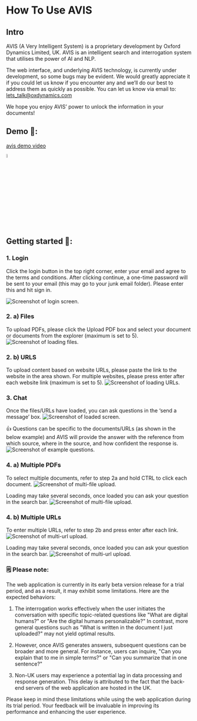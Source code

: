 # How To Use AVIS

## Intro
AVIS (A Very Intelligent System) is a proprietary development by Oxford Dynamics Limited, UK.  AVIS is an intelligent search and interrogation system that utilises the power of AI and NLP.

The web interface, and underlying AVIS technology, is currently under development, so some bugs may be evident.  We would greatly appreciate it if you could let us know if you encounter any and we’ll do our best to address them as quickly as possible.  You can let us know via email to:  lets_talk@oxdynamics.com

We hope you enjoy AVIS’ power to unlock the information in your documents!

## Demo 🎥:

[avis demo video](https://vimeo.com/849512044/8dca7bab40?share=copy)

[<img src="https://static.vecteezy.com/system/resources/previews/000/574/204/original/vector-sign-of-download-icon.jpg" width="5%">](https://github.com/Oxford-Dynamics-Repository/howto.github.io/assets/121232301/a7df2ecc-0bbb-4440-8295-fbc487d276c0 "Demo video")

## Getting started 🚀:
### 1. Login
Click the login button in the top right corner, enter your email and agree to the terms and conditions. After clicking continue, a one-time password will be sent to your email (this may go to your junk email folder). Please enter this and hit sign in.

![Screenshot of login screen.](img/login.png)

### 2. a) Files
   To upload PDFs, please click the Upload PDF box and select your document or documents from the explorer (maximum is set to 5). 
   ![Screenshot of loading files.](img/pdfs.png)
   
### 2. b) URLS
   To upload content based on website URLs, please paste the link to the website in the area shown. For multiple websites, please press enter after each website link (maximum is set to 5).
![Screenshot of loading URLs.](img/urls.png)

### 3. Chat
Once the files/URLs have loaded, you can ask questions in the ‘send a message’ box.
![Screenshot of loaded screen.](img/loaded.png)

   👍 Questions can be specific to the documents/URLs (as shown in the below example) and AVIS will provide the answer with the reference from which source, where in the source, and how confident the response is.
![Screenshot of example questions.](img/questions.png)

### 4. a) Multiple PDFs
To select multiple documents, refer to step 2a and hold CTRL to click each document.
![Screenshot of multi-file upload.](img/multi_file.png)

Loading may take several seconds, once loaded you can ask your question in the search bar.
![Screenshot of multi-file upload.](img/multi_file_loaded.png)

### 4. b) Multiple URLs
To enter multiple URLs, refer to step 2b and press enter after each link.
![Screenshot of multi-url upload.](img/multi_url.png)

Loading may take several seconds, once loaded you can ask your question in the search bar.
![Screenshot of multi-url upload.](img/multi_url_loaded.png)

### 🗒️ Please note: 
The web application is currently in its early beta version release for a trial period, and as a result, it may exhibit some limitations. Here are the expected behaviors:

1. The interrogation works effectively when the user initiates the conversation with specific topic-related questions like "What are digital humans?" or "Are the digital humans personalizable?" In contrast, more general questions such as "What is written in the document I just uploaded?" may not yield optimal results.

2. However, once AVIS generates answers, subsequent questions can be broader and more general. For instance, users can inquire, "Can you explain that to me in simple terms?" or "Can you summarize that in one sentence?"

3. Non-UK users may experience a potential lag in data processing and response generation. This delay is attributed to the fact that the back-end servers of the web application are hosted in the UK.

Please keep in mind these limitations while using the web application during its trial period. Your feedback will be invaluable in improving its performance and enhancing the user experience.
